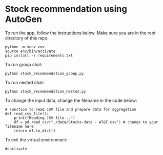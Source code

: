 # Stock recommendation using AutoGen

To run the app, follow the instructions below. Make sure you are in the root directory of this repo.
```
python -m venv env
source env/bin/activate
pip install -r requirements.txt
```

To run group chat:
```
python stock_recommendation_group.py
```

To run nested chat:
```
python stock_recommendation_nested.py
```

To change the input data, change the filename in the code below:
```
# Function to read CSV file and prepare data for aggregation
def read_csv_file():
    print("Reading CSV file...")
    df = pd.read_csv("./data/Stocks-data - AT&T.csv") # change to your filename here
    return df.to_dict()
```

To exit the virtual environment:
```
deactivate
```

